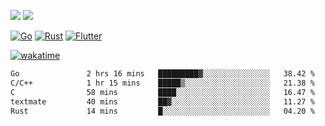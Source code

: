 [![](https://img.shields.io/badge/Windows_11-Pro-292e33?style=flat-square&logo=windows&logoColor=ffffff)](https://www.microsoft.com/en-us/windows/)
[![](https://img.shields.io/badge/macOS-Sonoma-292e33?style=flat-square&logo=apple&logoColor=ffffff)](https://www.apple.com/macbook-pro/) 

[![Go](https://img.shields.io/badge/-Go-DEA584?style=flat&logo=go&logoColor=000000)](https://golang.org/)
[![Rust](https://img.shields.io/badge/-Rust-DEA584?style=flat&logo=rust&logoColor=000000)](https://www.rust-lang.org)
[![Flutter](https://img.shields.io/badge/-Flutter-DEA584?style=flat&logo=flutter&logoColor=000000)](https://flutter.dev/)

[![wakatime](https://wakatime.com/badge/user/9bb0c784-91ca-4b5c-8e9c-b13ece0f7b09.svg)](https://wakatime.com/@9bb0c784-91ca-4b5c-8e9c-b13ece0f7b09)


<!--START_SECTION:waka-->

```txt
Go               2 hrs 16 mins   █████████▓░░░░░░░░░░░░░░░   38.42 %
C/C++            1 hr 15 mins    █████▒░░░░░░░░░░░░░░░░░░░   21.38 %
C                58 mins         ████░░░░░░░░░░░░░░░░░░░░░   16.47 %
textmate         40 mins         ██▓░░░░░░░░░░░░░░░░░░░░░░   11.27 %
Rust             14 mins         █░░░░░░░░░░░░░░░░░░░░░░░░   04.20 %
```

<!--END_SECTION:waka-->
